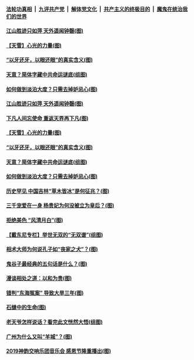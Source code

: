 

####  [法轮功真相](../../../../basic/blob/master/README.md?t=12011231) &nbsp;|&nbsp; [九评共产党](../../../../9ping.md/blob/master/README.md?t=12011231) &nbsp;|&nbsp; [解体党文化](../../../../jtdwh.md/blob/master/README.md?t=12011231)  &nbsp;|&nbsp; [共产主义的终极目的](../../../../gczydzjmd.md/blob/master/README.md?t=12011231) &nbsp;|&nbsp; [魔鬼在统治我们的世界](../../../../mgztzwmdsj.md/blob/master/README.md?t=12011231) 

#### [江山胜迹只如萍 天外遥闻钟磬(图)](../pages/p7/953355.md?t=12011231) 

#### [【天雪】心光的力量(图)](../pages/p7/954067.md?t=12011231) 


#### [“以牙还牙，以眼还眼”的真实含义(图)](../pages/p7/954029.md?t=12011231) 

#### [天意？简体字藏中共命运谜底(组图)](../pages/p7/953906.md?t=12011231) 

#### [如何做到淡泊大度？只需去掉妒忌心(图)](../pages/p7/953935.md?t=12011231) 

#### [江山胜迹只如萍 天外遥闻钟磬(图)](../pages/p7/953355.md?t=12011231) 

#### [下凡人间忘使命 重返天界再下凡(图)](../pages/p7/954121.md?t=12011231) 

#### [【天雪】心光的力量(图)](../pages/p7/954067.md?t=12011231) 


#### [“以牙还牙，以眼还眼”的真实含义(图)](../pages/p7/954029.md?t=12011231) 

#### [天意？简体字藏中共命运谜底(组图)](../pages/p7/953906.md?t=12011231) 

#### [如何做到淡泊大度？只需去掉妒忌心(图)](../pages/p7/953935.md?t=12011231) 

#### [历史罕见 中国吉林“草木皆冰”是何征兆？(图)](../pages/p7/954041.md?t=12011231) 

#### [三千宠爱在一身 杨贵妃为何没被立为皇后？(图)](../pages/p7/953213.md?t=12011231) 

#### [拒绝美色 “风清月白”(图)](../pages/p7/954019.md?t=12011231) 

#### [【戴东尼专栏】举世无双的“无双谱”(组图)](../pages/p7/948004.md?t=12011231) 

#### [相术大师为何说孔子如“丧家之犬”？(图)](../pages/p7/953826.md?t=12011231) 

#### [鬼谷子最经典的五句话是什么？(图)](../pages/p7/953849.md?t=12011231) 

#### [漫谈相处之道：以和为贵(图)](../pages/p7/953934.md?t=12011231) 

#### [错判“东海冤案” 导致大旱三年(图)](../pages/p7/953215.md?t=12011231) 

#### [石缝中的生命(图)](../pages/p7/953081.md?t=12011231) 

#### [老天爷怎样说话？看完此文恍然大悟(组图)](../pages/p7/953419.md?t=12011231) 


#### [广州为什么又叫“羊城”？(图)](../pages/p7/953735.md?t=12011231) 

#### [2019神韵交响乐团音乐会 感恩节隆重播出(图)](../pages/p7/953817.md?t=12011231) 

